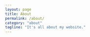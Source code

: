 ```yaml
---
layout: page
title: About
permalink: /about/
category: "about"
tagline: "It's all about my website."
---
```

<!--
<div class="intro"><br>
  <p>
 Hello there! :) <BR><br>
 Wenxia Meng here, I'm a first year Master student at UCAS, Beijing. Please do not hesitate to contact me should you have any questions. 
 <br>My e-mail address is <a href="mailto:mengwenxia16@mails.ucas.ac.cn">mengwenxia16@mails.ucas.ac.cn</a>
 <br>
 <br>Thanks to the Gravity theme developed by Hemang! <br>
 </p>
</div>
<br><br>-->


